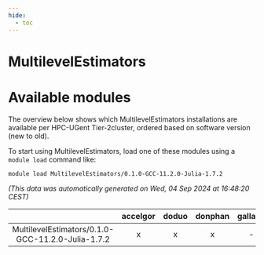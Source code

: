 ```yaml
---
hide:
  - toc
---
```


MultilevelEstimators
====================

# Available modules


The overview below shows which MultilevelEstimators installations are available per HPC-UGent Tier-2cluster, ordered based on software version (new to old).

To start using MultilevelEstimators, load one of these modules using a `module load` command like:

```shell
module load MultilevelEstimators/0.1.0-GCC-11.2.0-Julia-1.7.2
```

*(This data was automatically generated on Wed, 04 Sep 2024 at 16:48:20 CEST)*  

| |accelgor|doduo|donphan|gallade|joltik|shinx|skitty|
| :---: | :---: | :---: | :---: | :---: | :---: | :---: | :---: |
|MultilevelEstimators/0.1.0-GCC-11.2.0-Julia-1.7.2|x|x|x|-|x|-|x|
